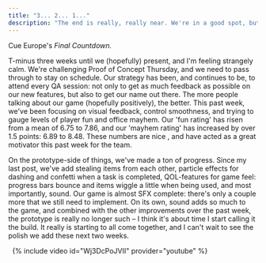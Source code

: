 ```yaml
---
title: "3... 2... 1..."
description: "The end is really, really near. We're in a good spot, but is it good enough? Only time will tell."
---
```


Cue Europe's _Final Countdown._

T-minus three weeks until we (hopefully) present, and I'm feeling strangely calm. We're challenging Proof of Concept Thursday, and we need to pass through to stay on schedule. Our strategy has been, and continues to be, to attend every QA session: not only to get as much feedback as possible on our new features, but also to get our name out there. The more people talking about our game (hopefully positively), the better. This past week, we've been focusing on visual feedback, control smoothness, and trying to gauge levels of player fun and office mayhem. Our 'fun rating' has risen from a mean of 6.75 to 7.86, and our 'mayhem rating' has increased by over 1.5 points: 6.89 to 8.48. These numbers are nice , and have acted as a great motivator this past week for the team.

On the prototype-side of things, we've made a ton of progress. Since my last post, we've add stealing items from each other, particle effects for dashing and confetti when a task is completed, QOL-features for game feel: progress bars bounce and items wiggle a little when being used, and most importantly, sound. Our game is almost SFX complete: there's only a couple more that we still need to implement. On its own, sound adds so much to the game, and combined with the other improvements over the past week, the prototype is really no longer such – I think it's about time I start calling it the build. It really is starting to all come together, and I can't wait to see the polish we add these next two weeks.

 
{% include video id="Wj3DcPoJVII" provider="youtube" %}

